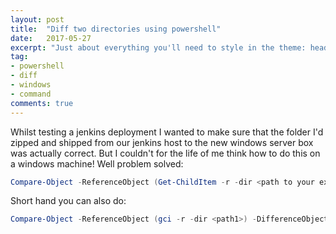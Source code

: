 ```yaml
---
layout: post
title:  "Diff two directories using powershell"
date:   2017-05-27
excerpt: "Just about everything you'll need to style in the theme: headings, paragraphs, blockquotes, tables, code blocks, and more."
tag:
- powershell 
- diff
- windows
- command
comments: true
---
```

Whilst testing a jenkins deployment I wanted to make sure that the folder I'd zipped and shipped from our jenkins host to the new windows server
box was actually correct. But I couldn't for the life of me think how to do this on a windows machine! Well problem solved:
```powershell
Compare-Object -ReferenceObject (Get-ChildItem -r -dir <path to your existing directory>) -DifferenceObject (Get-ChildItem -r -dir <path to your new directory>)
```

Short hand you can also do:

```powershell
Compare-Object -ReferenceObject (gci -r -dir <path1>) -DifferenceObject (gci -r -dir <path2>)
```